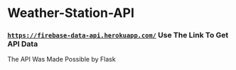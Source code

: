 # Weather-Station-API

### [`https://firebase-data-api.herokuapp.com/`](https://firebase-data-api.herokuapp.com/) Use The Link To Get API Data

The API Was Made Possible by Flask 
